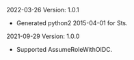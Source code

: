 2022-03-26 Version: 1.0.1
- Generated python2 2015-04-01 for Sts.

2021-09-29 Version: 1.0.0
- Supported AssumeRoleWithOIDC.

